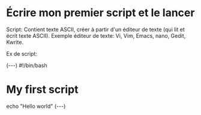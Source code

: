 # Écrire mon premier script et le lancer

Script: Contient texte ASCII, créer à partir d'un éditeur de texte (qui lit et écrit texte ASCII).
Exemple éditeur de texte: Vi, Vim, Emacs, nano, Gedit, Kwrite.

Ex de script:

(---)
#!/bin/bash
# My first script
echo "Hello world"
(---)

